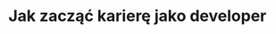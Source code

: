 # Jak zacząć karierę jako developer

<!-- TODO: Jak powstała ta książka -->
<!-- TODO: Link do githuba żeby zbierać kontrybucje -->
